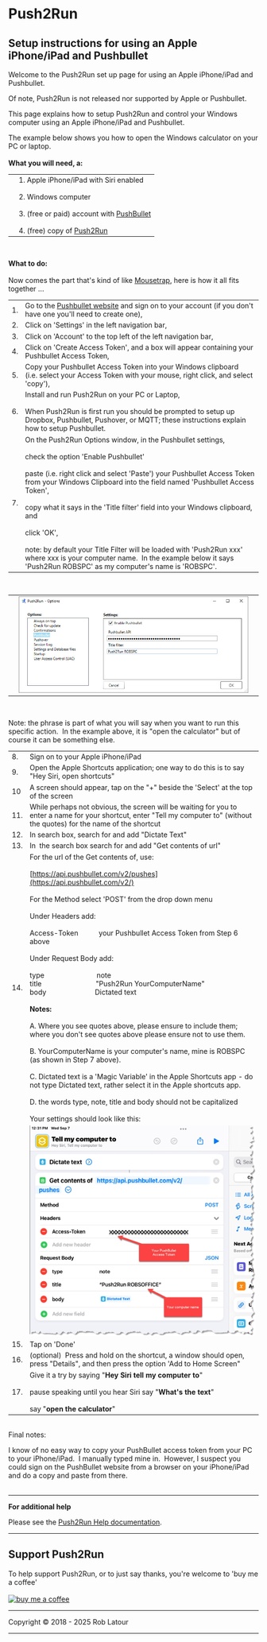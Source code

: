 # Push2Run
## Setup instructions for using an Apple iPhone/iPad and Pushbullet

Welcome to the Push2Run set up page for using an Apple iPhone/iPad and Pushbullet.  
  
Of note, Push2Run is not released nor supported by Apple or Pushbullet.  
  
This page explains how to setup Push2Run and control your Windows computer using an Apple iPhone/iPad and Pushbullet.  
  
The example below shows you how to open the Windows calculator on your PC or laptop.  
   
**What you will need, a:**   

|     |     |
| --- | --- |
|     | 1\. Apple iPhone/iPad with Siri enabled  <br>  <br>2\. Windows computer  <br>  <br>3\. (free or paid) account with [PushBullet](https://www.pushbullet.com/)  <br>  <br>4\. (free) copy of [Push2Run](https://github.com/roblatour/Push2Run)  |

<br>

**What to do:**  
<br>
Now comes the part that's kind of like [Mousetrap](https://en.wikipedia.org/wiki/Mouse_Trap_(game)), here is how it all fits together ...  
  

|     |     |
| --- | --- |
| 1.  | Go to the [Pushbullet website](https://www.pushbullet.com) and sign on to your account (if you don't have one you'll need to create one), |
| 2.  | Click on 'Settings' in the left navigation bar, |
| 3.  | Click on 'Account' to the top left of the left navigation bar, |
| 4.  | Click on 'Create Access Token', and a box will appear containing your Pushbullet Access Token, |
| 5.  | Copy your Pushbullet Access Token into your Windows clipboard  <br>(i.e. select your Access Token with your mouse, right click, and select 'copy'), |
| 6.  | Install and run Push2Run on your PC or Laptop,  <br>   <br>When Push2Run is first run you should be prompted to setup up Dropbox, Pushbullet, Pushover, or MQTT; these instructions explain how to setup Pushbullet. |
| 7.  | On the Push2Run Options window, in the Pushbullet settings,  <br>  <br>check the option 'Enable Pushbullet'  <br>  <br>paste (i.e. right click and select 'Paste') your Pushbullet Access Token from your Windows Clipboard into the field named 'Pushbullet Access Token',  <br>  <br>copy what it says in the 'Title filter' field into your Windows clipboard, and  <br>  <br>click 'OK',  <br>  <br>note: by default your Title Filter will be loaded with 'Push2Run xxx' where xxx is your computer name.  In the example below it says 'Push2Run ROBSPC' as my computer's name is 'ROBSPC'. |

   

|     |     |     |
| --- | --- | --- |
|     | ![Push2Run Pushbullet Options window](../images/optionspb.jpg) |     |

     

Note: the phrase is part of what you will say when you want to run this specific action.  In the example above, it is "open the calculator" but of course it can be something else.   

|     |     |
| --- | --- |
| 8.  | Sign on to your Apple iPhone/iPad |
| 9.  | Open the Apple Shortcuts application; one way to do this is to say "Hey Siri, open shortcuts" |
| 10  | A screen should appear, tap on the "+" beside the 'Select' at the top of the screen |
| 11. | While perhaps not obvious, the screen will be waiting for you to enter a name for your shortcut, enter "Tell my computer to" (without the quotes) for the name of the shortcut |
| 12. | In search box, search for and add "Dictate Text" |
| 13. | In  the search box search for and add "Get contents of url" |
| 14. | For the url of the Get contents of, use:  <br>  <br>[https://api.pushbullet.com/v2/pushes](https://api.pushbullet.com/v2/)  <br>  <br>For the Method select 'POST' from the drop down menu  <br>  <br>Under Headers add:  <br>  <br>Access-Token           your Pushbullet Access Token from Step 6 above  <br>  <br>Under Request Body add:  <br>  <br>type                            note  <br>title                             "Push2Run YourComputerName"  <br>body                          Dictated text  <br>  <br>**Notes:  <br>**  <br>A. Where you see quotes above, please ensure to include them; where you don't see quotes above please ensure not to use them.  <br>  <br>B. YourComputerName is your computer's name, mine is ROBSPC (as shown in Step 7 above).  <br>  <br>C. Dictated text is a 'Magic Variable' in the Apple Shortcuts app - do not type Dictated text, rather select it in the Apple shortcuts app.  <br>  <br>D. the words type, note, title and body should not be capitalized  <br>  <br>Your settings should look like this: |
|     | ![Apple Pushbullet settings](../images/ApplePushbullet.jpg) |
| 15. | Tap on 'Done' |
| 16. | (optional)  Press and hold on the shortcut, a window should open, press "Details", and then press the option 'Add to Home Screen" |
| 17. | Give it a try by saying "**Hey Siri tell my computer to**"  <br>  <br>pause speaking until you hear Siri say "**What's the text**"  <br>  <br>say "**open the calculator**" |

      
Final notes:  
  
I know of no easy way to copy your PushBullet access token from your PC to your iPhone/iPad.  I manually typed mine in.  However, I suspect you could sign on the PushBullet website from a browser on your iPhone/iPad and do a copy and paste from there.  
     
* * *
  
**For additional help**  
  
Please see the [Push2Run Help documentation](help_v4.9.0.0.md).

* * *
 ## Support Push2Run

 To help support Push2Run, or to just say thanks, you're welcome to 'buy me a coffee'<br><br>
[<img alt="buy me  a coffee" width="200px" src="https://cdn.buymeacoffee.com/buttons/v2/default-blue.png" />](https://www.buymeacoffee.com/roblatour)
* * *
Copyright © 2018 - 2025 Rob Latour
* * *